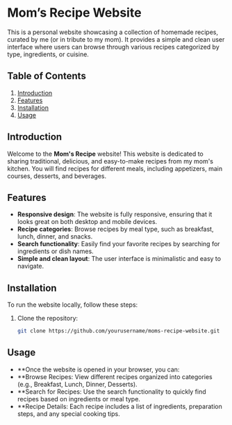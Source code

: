 # Mom’s Recipe Website

This is a personal website showcasing a collection of homemade recipes, curated by me (or in tribute to my mom). It provides a simple and clean user interface where users can browse through various recipes categorized by type, ingredients, or cuisine.

## Table of Contents

1. [Introduction](#introduction)
2. [Features](#features)
3. [Installation](#installation)
4. [Usage](#Usage)

## Introduction

Welcome to the **Mom's Recipe** website! This website is dedicated to sharing traditional, delicious, and easy-to-make recipes from my mom's kitchen. You will find recipes for different meals, including appetizers, main courses, desserts, and beverages.

## Features

- **Responsive design**: The website is fully responsive, ensuring that it looks great on both desktop and mobile devices.
- **Recipe categories**: Browse recipes by meal type, such as breakfast, lunch, dinner, and snacks.
- **Search functionality**: Easily find your favorite recipes by searching for ingredients or dish names.
- **Simple and clean layout**: The user interface is minimalistic and easy to navigate.

## Installation

To run the website locally, follow these steps:

1. Clone the repository:
   ```bash
   git clone https://github.com/yourusername/moms-recipe-website.git

## Usage
- **Once the website is opened in your browser, you can:
- **Browse Recipes: View different recipes organized into categories (e.g., Breakfast, Lunch, Dinner, Desserts).
- **Search for Recipes: Use the search functionality to quickly find recipes based on ingredients or meal type.
- **Recipe Details: Each recipe includes a list of ingredients, preparation steps, and any special cooking tips.
